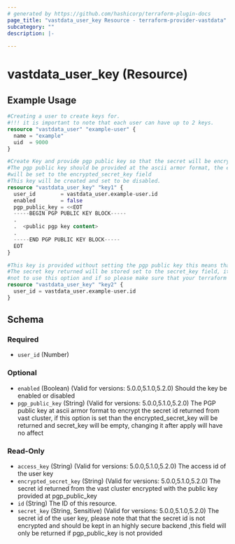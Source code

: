 ```yaml
---
# generated by https://github.com/hashicorp/terraform-plugin-docs
page_title: "vastdata_user_key Resource - terraform-provider-vastdata"
subcategory: ""
description: |-
  
---
```


# vastdata_user_key (Resource)



## Example Usage

```terraform
#Creating a user to create keys for.
#!!! it is important to note that each user can have up to 2 keys.
resource "vastdata_user" "example-user" {
  name = "example"
  uid  = 9000
}

#Create Key and provide pgp public key so that the secret will be encrypted using this public key
#The pgp public key should be provided at the ascii armor format, the encrypted secret_key retuend
#will be set to the encrypted_secret_key field
#This key will be created and set to be disabled.
resource "vastdata_user_key" "key1" {
  user_id        = vastdata_user.example-user.id
  enabled        = false
  pgp_public_key = <<EOT
  -----BEGIN PGP PUBLIC KEY BLOCK-----
  .
  .  <public pgp key content>
  .
  -----END PGP PUBLIC KEY BLOCK-----
  EOT
}

#This key is provided without setting the pgp public key this means that after key creation
#The secret key returned will be stored set to the secret_key field, it is highly recomanded
#not to use this option and if so please make sure that your terraform backend is secured.
resource "vastdata_user_key" "key2" {
  user_id = vastdata_user.example-user.id
}
```

<!-- schema generated by tfplugindocs -->
## Schema

### Required

- `user_id` (Number)

### Optional

- `enabled` (Boolean) (Valid for versions: 5.0.0,5.1.0,5.2.0) Should the key be enabled or disabled
- `pgp_public_key` (String) (Valid for versions: 5.0.0,5.1.0,5.2.0) The PGP public key at ascii armor format to encrypt the secret id returned from vast cluster, if this option is set than the encrypted_secret_key will be returned and secret_key will be empty, changing it after apply will have no affect

### Read-Only

- `access_key` (String) (Valid for versions: 5.0.0,5.1.0,5.2.0) The access id of the user key
- `encrypted_secret_key` (String) (Valid for versions: 5.0.0,5.1.0,5.2.0) The secret id returned from the vast cluster encrypted with the public key provided at pgp_public_key
- `id` (String) The ID of this resource.
- `secret_key` (String, Sensitive) (Valid for versions: 5.0.0,5.1.0,5.2.0) The secret id of the user key, please note that that the secret id is not encrypted and should be kept in an highly secure backend ,this field will only be returned if pgp_public_key is not provided
